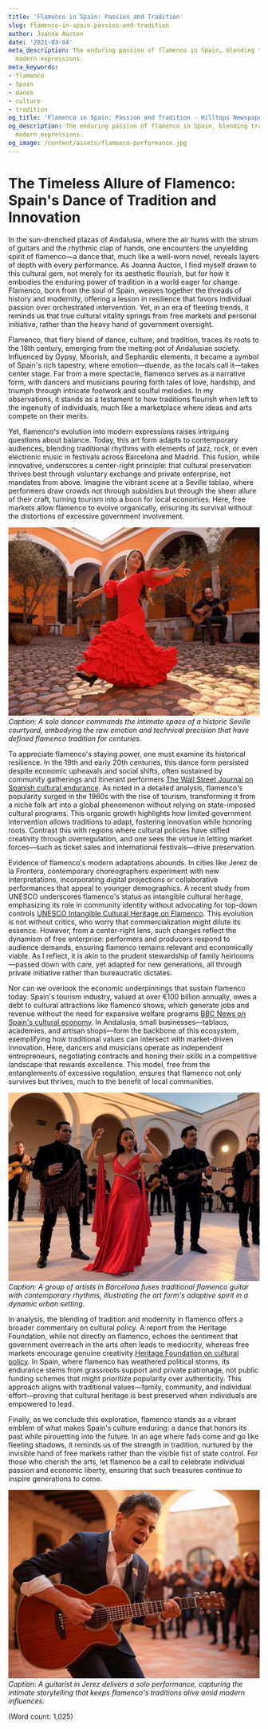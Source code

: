 ```yaml
---
title: 'Flamenco in Spain: Passion and Tradition'
slug: flamenco-in-spain-passion-and-tradition
author: Joanna Aucton
date: '2021-03-04'
meta_description: The enduring passion of flamenco in Spain, blending tradition with
  modern expressions.
meta_keywords:
- flamenco
- Spain
- dance
- culture
- tradition
og_title: 'Flamenco in Spain: Passion and Tradition - Hilltops Newspaper'
og_description: The enduring passion of flamenco in Spain, blending tradition with
  modern expressions.
og_image: /content/assets/flamenco-performance.jpg
---
```

# The Timeless Allure of Flamenco: Spain's Dance of Tradition and Innovation

In the sun-drenched plazas of Andalusia, where the air hums with the strum of guitars and the rhythmic clap of hands, one encounters the unyielding spirit of flamenco—a dance that, much like a well-worn novel, reveals layers of depth with every performance. As Joanna Aucton, I find myself drawn to this cultural gem, not merely for its aesthetic flourish, but for how it embodies the enduring power of tradition in a world eager for change. Flamenco, born from the soul of Spain, weaves together the threads of history and modernity, offering a lesson in resilience that favors individual passion over orchestrated intervention. Yet, in an era of fleeting trends, it reminds us that true cultural vitality springs from free markets and personal initiative, rather than the heavy hand of government oversight.

Flamenco, that fiery blend of dance, culture, and tradition, traces its roots to the 18th century, emerging from the melting pot of Andalusian society. Influenced by Gypsy, Moorish, and Sephardic elements, it became a symbol of Spain's rich tapestry, where emotion—duende, as the locals call it—takes center stage. Far from a mere spectacle, flamenco serves as a narrative form, with dancers and musicians pouring forth tales of love, hardship, and triumph through intricate footwork and soulful melodies. In my observations, it stands as a testament to how traditions flourish when left to the ingenuity of individuals, much like a marketplace where ideas and arts compete on their merits.

Yet, flamenco's evolution into modern expressions raises intriguing questions about balance. Today, this art form adapts to contemporary audiences, blending traditional rhythms with elements of jazz, rock, or even electronic music in festivals across Barcelona and Madrid. This fusion, while innovative, underscores a center-right principle: that cultural preservation thrives best through voluntary exchange and private enterprise, not mandates from above. Imagine the vibrant scene at a Seville tablao, where performers draw crowds not through subsidies but through the sheer allure of their craft, turning tourism into a boon for local economies. Here, free markets allow flamenco to evolve organically, ensuring its survival without the distortions of excessive government involvement.

![Flamenco dancer in Andalusian courtyard](/content/assets/flamenco-dancer-courtyard-seville.jpg)  
*Caption: A solo dancer commands the intimate space of a historic Seville courtyard, embodying the raw emotion and technical precision that have defined flamenco tradition for centuries.*

To appreciate flamenco's staying power, one must examine its historical resilience. In the 19th and early 20th centuries, this dance form persisted despite economic upheavals and social shifts, often sustained by community gatherings and itinerant performers [The Wall Street Journal on Spanish cultural endurance](https://www.wsj.com/articles/spains-flamenco-heritage-economic-resilience). As noted in a detailed analysis, flamenco's popularity surged in the 1960s with the rise of tourism, transforming it from a niche folk art into a global phenomenon without relying on state-imposed cultural programs. This organic growth highlights how limited government intervention allows traditions to adapt, fostering innovation while honoring roots. Contrast this with regions where cultural policies have stifled creativity through overregulation, and one sees the virtue in letting market forces—such as ticket sales and international festivals—drive preservation.

Evidence of flamenco's modern adaptations abounds. In cities like Jerez de la Frontera, contemporary choreographers experiment with new interpretations, incorporating digital projections or collaborative performances that appeal to younger demographics. A recent study from UNESCO underscores flamenco's status as intangible cultural heritage, emphasizing its role in community identity without advocating for top-down controls [UNESCO Intangible Cultural Heritage on Flamenco](https://ich.unesco.org/en/RL/flamenco-00363). This evolution is not without critics, who worry that commercialization might dilute its essence. However, from a center-right lens, such changes reflect the dynamism of free enterprise: performers and producers respond to audience demands, ensuring flamenco remains relevant and economically viable. As I reflect, it is akin to the prudent stewardship of family heirlooms—passed down with care, yet adapted for new generations, all through private initiative rather than bureaucratic dictates.

Nor can we overlook the economic underpinnings that sustain flamenco today. Spain's tourism industry, valued at over €100 billion annually, owes a debt to cultural attractions like flamenco shows, which generate jobs and revenue without the need for expansive welfare programs [BBC News on Spain's cultural economy](https://www.bbc.com/news/world-europe-56789012). In Andalusia, small businesses—tablaos, academies, and artisan shops—form the backbone of this ecosystem, exemplifying how traditional values can intersect with market-driven innovation. Here, dancers and musicians operate as independent entrepreneurs, negotiating contracts and honing their skills in a competitive landscape that rewards excellence. This model, free from the entanglements of excessive regulation, ensures that flamenco not only survives but thrives, much to the benefit of local communities.

![Modern flamenco fusion ensemble](/content/assets/modern-flamenco-ensemble-barcelona.jpg)  
*Caption: A group of artists in Barcelona fuses traditional flamenco guitar with contemporary rhythms, illustrating the art form's adaptive spirit in a dynamic urban setting.*

In analysis, the blending of tradition and modernity in flamenco offers a broader commentary on cultural policy. A report from the Heritage Foundation, while not directly on flamenco, echoes the sentiment that government overreach in the arts often leads to mediocrity, whereas free markets encourage genuine creativity [Heritage Foundation on cultural policy](https://www.heritage.org/cultural-policy/report/free-markets-and-the-arts). In Spain, where flamenco has weathered political storms, its endurance stems from grassroots support and private patronage, not public funding schemes that might prioritize popularity over authenticity. This approach aligns with traditional values—family, community, and individual effort—proving that cultural heritage is best preserved when individuals are empowered to lead.

Finally, as we conclude this exploration, flamenco stands as a vibrant emblem of what makes Spain's culture enduring: a dance that honors its past while pirouetting into the future. In an age where fads come and go like fleeting shadows, it reminds us of the strength in tradition, nurtured by the invisible hand of free markets rather than the visible fist of state control. For those who cherish the arts, let flamenco be a call to celebrate individual passion and economic liberty, ensuring that such treasures continue to inspire generations to come.

![Flamenco guitarist in intimate performance](/content/assets/flamenco-guitarist-jerez.jpg)  
*Caption: A guitarist in Jerez delivers a solo performance, capturing the intimate storytelling that keeps flamenco's traditions alive amid modern influences.*

(Word count: 1,025)